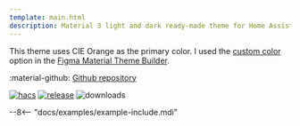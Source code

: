 ```yaml
---
template: main.html
description: Material 3 light and dark ready-made theme for Home Assistant. Example C03 is based on Orange as the primary color. Check the screenshots and theme config!
---
```


This theme uses CIE Orange as the primary color. I used the [custom color][picking-the-hue] option in the [Figma Material Theme Builder][create-material3-theme].

:material-github: [Github repository][m3-theme-github-url]

[![hacs][hacs-badge]][hacs-url]
[![release][release-badge]][release-url]
![downloads][downloads-badge]

--8<-- "docs/examples/example-include.mdi"

<!-- Image references -->

[AmoebeLabs Material 3 Theme Palettes]: ../assets/screenshots/m3-theme-c03-palettes.png
[AmoebeLabs Material 3 Theme Surfaces]: ../assets/screenshots/m3-theme-c03-surfaces.png
[AmoebeLabs Material 3 Theme Light]: ../assets/screenshots/m3-theme-c03-light.png
[AmoebeLabs Material 3 Theme Dark]: ../assets/screenshots/m3-theme-c03-dark.png

[AmoebeLabs Material 3 Theme Example Light]: ../assets/screenshots/m3-example-c03-light.png
[AmoebeLabs Material 3 Theme Example Dark]: ../assets/screenshots/m3-example-c03-dark.png

<!-- External references -->

[sak-example-12-url]: https://swiss-army-knife.docs.amoebelabs.com/examples/example-12/
[m3-theme-github-url]: https://github.com/AmoebeLabs/HA-Theme_M3-c03-orange
[home-assistant]: https://www.home-assistant.io/
[home-assitant-theme-docs]: https://www.home-assistant.io/integrations/frontend/#defining-themes
[hacs]: https://hacs.xyz
[release-url]: https://github.com/AmoebeLabs/HA-Theme_M3-c03-orange/releases
[sak-docs-url]: https://swiss-army-knife.docs.amoebelabs.com/

<!-- Badge references -->

[hacs-url]: https://github.com/hacs/default
[hacs-badge]: https://img.shields.io/badge/HACS-Default-41BDF5.svg?style=for-the-badge&logo=homeassistantcommunitystore
[release-badge]: https://img.shields.io/github/v/release/AmoebeLabs/HA-Theme_M3-c03-orange?style=for-the-badge&logo=github
[downloads-badge]: https://img.shields.io/github/downloads/AmoebeLabs/HA-Theme_M3-c03-orange/total?style=for-the-badge&logo=github

<!-- Internal references -->

[create-material3-theme]: ../design/create-material3-theme.md
[picking-the-hue]: ../basics/m3-analysis-hue-picker.md
